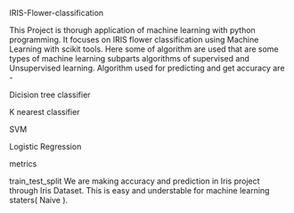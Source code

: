 IRIS-Flower-classification

This Project is thorugh application of machine learning with python programming. It focuses on IRIS flower classification using Machine Learning with scikit tools. Here some of algorithm are used that are some types of machine learning subparts algorithms of supervised and Unsupervised learning. Algorithm used for predicting and get accuracy are -

Dicision tree classifier

K nearest classifier

SVM

Logistic Regression

metrics

train_test_split We are making accuracy and prediction in Iris project through Iris Dataset. This is easy and understable for machine learning staters( Naive ).
